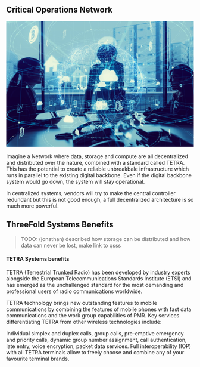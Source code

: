## Critical Operations Network 

![](img/reliable_net.png)  

Imagine a Network where data, storage and compute are all decentralized and distributed over the nature, combined with a standard called TETRA. This has the potential to create a reliable unbreakbale infrastructure which runs in parallel to the existing digital backbone. Even if the digital backbone system would go down, the system will stay operational.

In centralized systems, vendors will try to make the central controller redundant but this is not good enough, a full decentralized architecture is so much more powerful.

## ThreeFold Systems Benefits

> TODO: (jonathan) described how storage can be distributed and how data can never be lost, make link to qsss

#### TETRA Systems benefits

TETRA (Terrestrial Trunked Radio) has been developed by industry experts alongside the European Telecommunications Standards Institute (ETSI) and has emerged as the unchallenged standard for the most demanding and professional users of radio communications worldwide.

TETRA technology brings new outstanding features to mobile communications by combining the features of mobile phones with fast data communications and the work group capabilities of PMR. Key services differentiating TETRA from other wireless technologies include:

Individual simplex and duplex calls, group calls, pre-emptive emergency and priority calls, dynamic group number assignment, call authentication, late entry, voice encryption, packet data services.
Full interoperability (IOP) with all TETRA terminals allow to freely choose and combine any of your favourite terminal brands.

